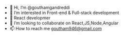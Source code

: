 - 👋 Hi, I’m @gouthamgandreddi
- 👀 I’m interested in Front-end & Full-stack development
- 🌱 React developmer
- 💞️ I’m looking to collaborate on React,JS,Node,Angular
- 📫 How to reach me goutham946@gmail.com

<!---
gouthamgandreddi/gouthamgandreddi is a ✨ special ✨ repository because its `README.md` (this file) appears on your GitHub profile.
You can click the Preview link to take a look at your changes.
--->
